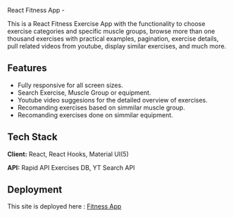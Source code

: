 React Fitness App - 

This is a React Fitness Exercise App with the functionality to choose exercise categories and specific muscle groups, browse more than one thousand exercises with practical examples, pagination, exercise details, pull related videos from youtube, display similar exercises, and much more.

## Features

- Fully responsive for all screen sizes.
- Search Exercise, Muscle Group or equipment.
- Youtube video suggesions for the detailed overview of exercises.
- Recomanding exercises based on simmilar muscle group.
- Recomanding exercises done on simmilar equipment.


## Tech Stack

**Client:** React, React Hooks, Material UI(5)

**API:** Rapid API Exercises DB, YT Search API


## Deployment

This site is deployed here :
[Fitness App](https://react-fitness-app-matt.netlify.app/)

